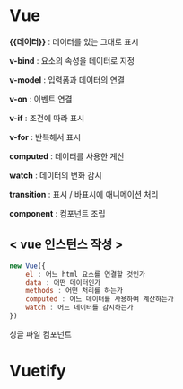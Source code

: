 # Vue

**{{데이터}}** : 데이터를 있는 그대로 표시

**v-bind** : 요소의 속성을 데이터로 지정

**v-model** : 입력폼과 데이터의 연결

**v-on** : 이벤트 연결

**v-if** : 조건에 따라 표시

**v-for** : 반복해서 표시

**computed** : 데이터를 사용한 계산

**watch** : 데이터의 변화 감시

**transition** : 표시 / 바표시에 애니메이션 처리

**component** : 컴포넌트 조립

## < vue 인스턴스 작성 >

```JavaScript
new Vue({
	el : 어느 html 요소를 연결할 것인가
	data : 어떤 데이터인가
	methods : 어떤 처리를 하는가
	computed : 어느 데이터를 사용하여 계산하는가
	watch : 어느 데이터를 감시하는가
})
```

싱글 파일 컴포넌트

# Vuetify
